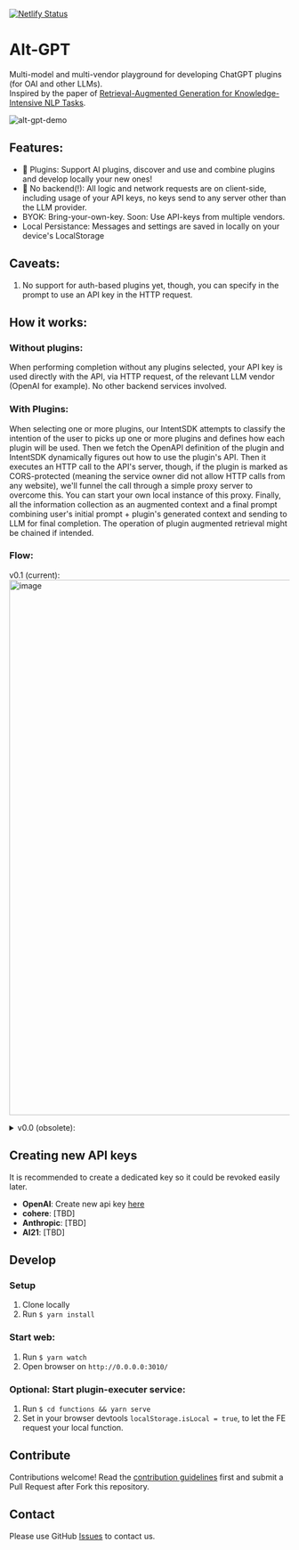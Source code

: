 [![Netlify Status](https://api.netlify.com/api/v1/badges/781e6c88-32f4-45d2-add3-7d3757661a7a/deploy-status)](https://app.netlify.com/sites/alt-gpt/deploys)

# Alt-GPT
Multi-model and multi-vendor playground for developing ChatGPT plugins (for OAI and other LLMs).  
Inspired by the paper of [Retrieval-Augmented Generation for Knowledge-Intensive NLP Tasks](https://arxiv.org/abs/2005.11401).

![alt-gpt-demo](https://user-images.githubusercontent.com/246724/231473145-2ead9902-fc46-4de4-b71e-a0021a6e973c.gif)

<!-- <img width="1166" alt="image" src="https://user-images.githubusercontent.com/246724/228156015-62950718-9062-4de0-80ae-02e039980a00.png"> -->

## Features:
- 🌟 Plugins: Support AI plugins, discover and use and combine plugins and develop locally your new ones! 
- 🌟 No backend(!): All logic and network requests are on client-side, including usage of your API keys, no keys send to any server other than the LLM provider.
- BYOK: Bring-your-own-key. Soon: Use API-keys from multiple vendors.
- Local Persistance: Messages and settings are saved in locally on your device's LocalStorage

## Caveats:
1. No support for auth-based plugins yet, though, you can specify in the prompt to use an API key in the HTTP request.

## How it works:
### Without plugins: 
When performing completion without any plugins selected, your API key is used directly with the API, via HTTP request, of the relevant LLM vendor (OpenAI for example). No other backend services involved.

### With Plugins:
When selecting one or more plugins, our IntentSDK attempts to classify the intention of the user to picks up one or more plugins and defines how each plugin will be used. Then we fetch the OpenAPI definition of the plugin and IntentSDK dynamically figures out how to use the plugin's API. Then it executes an HTTP call to the API's server, though, if the plugin is marked as CORS-protected (meaning the service owner did not allow HTTP calls from any website), we'll funnel the call through a simple proxy server to overcome this. You can start your own local instance of this proxy. Finally, all the information collection as an augmented context and a final prompt combining user's initial prompt + plugin's generated context and sending to LLM for final completion. The operation of plugin augmented retrieval might be chained if intended.

### Flow:
v0.1 (current):
<img width="962" alt="image" src="https://user-images.githubusercontent.com/246724/231468275-57c70ada-d9a3-4e0f-ad69-90395d821794.png">

<details>
  	<summary>v0.0 (obsolete):</summary>
	<img width="750" alt="image" src="https://user-images.githubusercontent.com/246724/228149571-d2059e02-78d1-4724-8be8-8513feddbd2f.png">
</details>

## Creating new API keys
It is recommended to create a dedicated key so it could be revoked easily later.
- **OpenAI**: Create new api key [here](https://platform.openai.com/account/api-keys)
- **cohere**: [TBD]
- **Anthropic**: [TBD]
- **AI21**: [TBD]


## Develop
### Setup
1. Clone locally
1. Run `$ yarn install`

### Start web:
1. Run `$ yarn watch`
2. Open browser on `http://0.0.0.0:3010/`

### Optional: Start plugin-executer service:
1. Run `$ cd functions && yarn serve`
2. Set in your browser devtools `localStorage.isLocal = true`, to let the FE request your local function.


## Contribute

Contributions welcome! Read the [contribution guidelines](CONTRIBUTING.md) first and submit a Pull Request after Fork this repository.

## Contact
Please use GitHub [Issues](https://github.com/Feedox/alt-gpt/issues?q=is%3Aissue+is%3Aopen+sort%3Aupdated-desc) to contact us.

